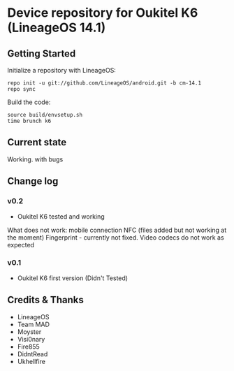 Device repository for Oukitel K6 (LineageOS 14.1)
===========================

Getting Started
---------------

Initialize a repository with LineageOS:

    repo init -u git://github.com/LineageOS/android.git -b cm-14.1
    repo sync


Build the code:

    source build/envsetup.sh
    time brunch k6

Current state
-------------

Working. with bugs

Change log
----------
### v0.2
- Oukitel K6 tested and working

What does not work:
mobile connection
NFC (files added but not working at the moment)
Fingerprint - currently not fixed.
Video codecs do not work as expected

### v0.1
- Oukitel K6 first version (Didn't Tested)
  
Credits & Thanks 
---------
- LineageOS
- Team MAD
- Moyster
- Visi0nary
- Fire855
- DidntRead
- Ukhellfire


